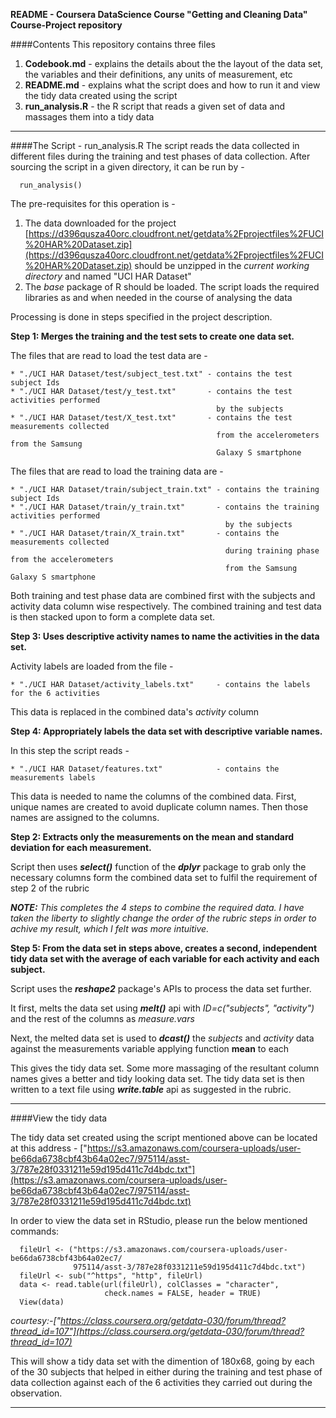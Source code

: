 **README - Coursera DataScience Course "Getting and Cleaning Data" Course-Project repository**


####Contents
This repository contains three files

1. **Codebook.md** -    explains the details about the the layout of the data set, the variables and their definitions, any units of measurement, etc
2. **README.md** -      explains what the script does and how to run it and view the tidy data created using the script
3. **run_analysis.R** - the R script that reads a given set of data and massages them into a tidy data

--------------------------------------------------------------------------------------------


####The Script - run_analysis.R
The script reads the data collected in different files during the training and test phases of data collection.
After sourcing the script in a given directory, it can be run by - 
```{r}
  run_analysis()
```
The pre-requisites for this operation is -

1. The data downloaded for the project [https://d396qusza40orc.cloudfront.net/getdata%2Fprojectfiles%2FUCI%20HAR%20Dataset.zip](https://d396qusza40orc.cloudfront.net/getdata%2Fprojectfiles%2FUCI%20HAR%20Dataset.zip) should be unzipped in the _current working directory_ and named "UCI HAR Dataset"
2. The _base_ package of R should be loaded. The script loads the required libraries as and when needed in the course of analysing the data


Processing is done in steps specified in the project description.

**Step 1: Merges the training and the test sets to create one data set.**

The files that are read to load the test data are -

	* "./UCI HAR Dataset/test/subject_test.txt" - contains the test subject Ids
	* "./UCI HAR Dataset/test/y_test.txt"       - contains the test activities performed
	                                              by the subjects
	* "./UCI HAR Dataset/test/X_test.txt"       - contains the test measurements collected 
	                                              from the accelerometers from the Samsung 
	                                              Galaxy S smartphone


The files that are read to load the training data are -

	* "./UCI HAR Dataset/train/subject_train.txt" - contains the training subject Ids
	* "./UCI HAR Dataset/train/y_train.txt"       - contains the training activities performed 
	                                                by the subjects
	* "./UCI HAR Dataset/train/X_train.txt"       - contains the measurements collected 
	                                                during training phase from the accelerometers 
	                                                from the Samsung Galaxy S smartphone


Both training and test phase data are combined first with the subjects and activity data column wise respectively. The combined training and test data is then stacked upon to form a complete data set. 



**Step 3: Uses descriptive activity names to name the activities in the data set.**

Activity labels are loaded from the file -

	* "./UCI HAR Dataset/activity_labels.txt"     - contains the labels for the 6 activities
This data is replaced in the combined data's _activity_ column



**Step 4: Appropriately labels the data set with descriptive variable names.**

In this step the script reads - 

	* "./UCI HAR Dataset/features.txt"            - contains the measurements labels
This data is needed to name the columns of the combined data. First, unique names are created to avoid duplicate column names. Then those names are assigned to the columns.



**Step 2: Extracts only the measurements on the mean and standard deviation for each measurement.**

Script then uses _**select()**_ function of the _**dplyr**_ package to grab only the necessary columns form the combined data set to fulfil the requirement of step 2 of the rubric


_**NOTE:** This completes the 4 steps to combine the required data. I have taken the liberty to slightly change the order of the rubric steps in order to achive my result, which I felt was more intuitive._



**Step 5: From the data set in steps above, creates a second, independent tidy data set with the average of each variable for each activity and each subject.**

Script uses the _**reshape2**_ package's APIs to process the data set further.


It first, melts the data set using _**melt()**_ api with _ID=c("subjects", "activity")_ and the rest of the columns as _measure.vars_


Next, the melted data set is used to _**dcast()**_ the _subjects_ and _activity_ data against the measurements variable applying function **mean** to each


This gives the tidy data set. Some more massaging of the resultant column names gives a better and tidy looking data set.
The tidy data set is then written to a text file using _**write.table**_ api as suggested in the rubric.


--------------------------------------------------------------------------------------------


####View the tidy data

The tidy data set created using the script mentioned above can be located at this address -
["https://s3.amazonaws.com/coursera-uploads/user-be66da6738cbf43b64a02ec7/975114/asst-3/787e28f0331211e59d195d411c7d4bdc.txt"](https://s3.amazonaws.com/coursera-uploads/user-be66da6738cbf43b64a02ec7/975114/asst-3/787e28f0331211e59d195d411c7d4bdc.txt)

In order to view the data set in RStudio, please run the below mentioned commands:
```{r}
  fileUrl <- ("https://s3.amazonaws.com/coursera-uploads/user-be66da6738cbf43b64a02ec7/
              975114/asst-3/787e28f0331211e59d195d411c7d4bdc.txt")
  fileUrl <- sub("^https", "http", fileUrl)
  data <- read.table(url(fileUrl), colClasses = "character", 
                     check.names = FALSE, header = TRUE)
  View(data)
```
*courtesy:-["https://class.coursera.org/getdata-030/forum/thread?thread_id=107"](https://class.coursera.org/getdata-030/forum/thread?thread_id=107)*

This will show a tidy data set with the dimention of 180x68, going by each of the 30 subjects that helped in either during the training and test phase of data collection against each of the 6 activities they carried out during the observation.    

--------------------------------------------------------------------------------------------


